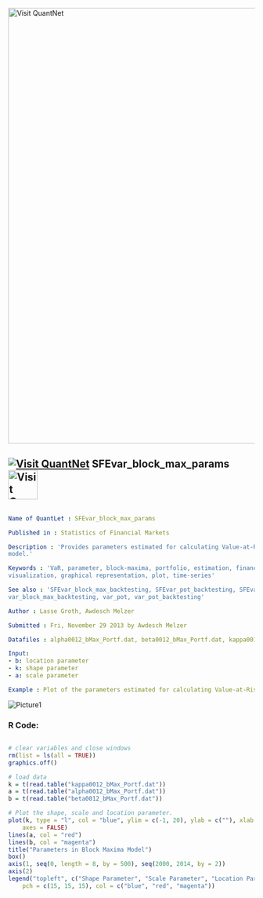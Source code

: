 
[<img src="https://github.com/QuantLet/Styleguide-and-FAQ/blob/master/pictures/banner.png" width="888" alt="Visit QuantNet">](http://quantlet.de/)

## [<img src="https://github.com/QuantLet/Styleguide-and-FAQ/blob/master/pictures/qloqo.png" alt="Visit QuantNet">](http://quantlet.de/) **SFEvar_block_max_params** [<img src="https://github.com/QuantLet/Styleguide-and-FAQ/blob/master/pictures/QN2.png" width="60" alt="Visit QuantNet 2.0">](http://quantlet.de/)

```yaml

Name of QuantLet : SFEvar_block_max_params

Published in : Statistics of Financial Markets

Description : 'Provides parameters estimated for calculating Value-at-Risk (VaR) with Block Maxima
model.'

Keywords : 'VaR, parameter, block-maxima, portfolio, estimation, financial, forecast, risk, data
visualization, graphical representation, plot, time-series'

See also : 'SFEvar_block_max_backtesting, SFEvar_pot_backtesting, SFEvar_pot_params, block_max,
var_block_max_backtesting, var_pot, var_pot_backtesting'

Author : Lasse Groth, Awdesch Melzer

Submitted : Fri, November 29 2013 by Awdesch Melzer

Datafiles : alpha0012_bMax_Portf.dat, beta0012_bMax_Portf.dat, kappa0012_bMax_Portf.dat

Input: 
- b: location parameter
- k: shape parameter
- a: scale parameter

Example : Plot of the parameters estimated for calculating Value-at-Risk with Block Maxima model.

```

![Picture1](SFEvar_block_max_params-1.png)


### R Code:
```r

# clear variables and close windows
rm(list = ls(all = TRUE))
graphics.off()

# load data
k = t(read.table("kappa0012_bMax_Portf.dat"))
a = t(read.table("alpha0012_bMax_Portf.dat"))
b = t(read.table("beta0012_bMax_Portf.dat"))

# Plot the shape, scale and location parameter.
plot(k, type = "l", col = "blue", ylim = c(-1, 20), ylab = c(""), xlab = c(""), 
    axes = FALSE)
lines(a, col = "red")
lines(b, col = "magenta")
title("Parameters in Block Maxima Model")
box()
axis(1, seq(0, length = 8, by = 500), seq(2000, 2014, by = 2))
axis(2)
legend("topleft", c("Shape Parameter", "Scale Parameter", "Location Parameter"), 
    pch = c(15, 15, 15), col = c("blue", "red", "magenta"))
```
